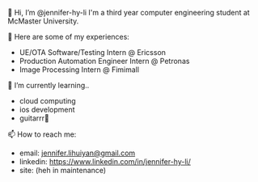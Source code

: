 👋 Hi, I’m @jennifer-hy-li I'm a third year computer engineering student at McMaster University.

🙂 Here are some of my experiences:
- UE/OTA Software/Testing Intern @ Ericsson
- Production Automation Engineer Intern @ Petronas
- Image Processing Intern @ Fimimall

🌱 I’m currently learning..
- cloud computing
- ios development
- guitarrr🎸

📫 How to reach me:
- email: jennifer.lihuiyan@gmail.com 
- linkedin: https://www.linkedin.com/in/jennifer-hy-li/
- site: (heh in maintenance)

<!---
jennifer-hy-li/jennifer-hy-li is a ✨ special ✨ repository because its `README.md` (this file) appears on your GitHub profile.
You can click the Preview link to take a look at your changes.
--->
